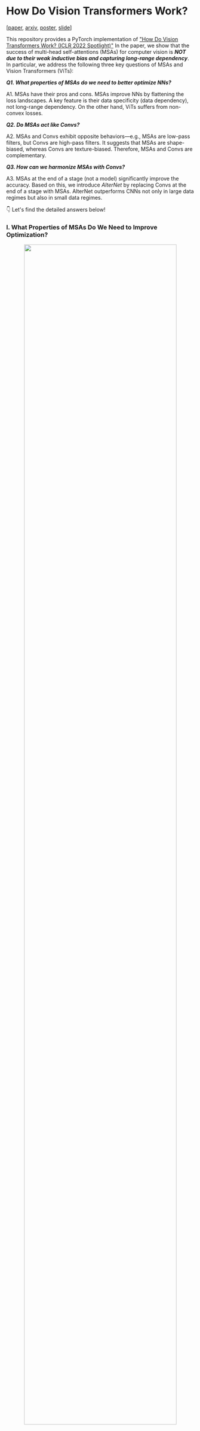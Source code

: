 

# How Do Vision Transformers Work?

[[paper](https://openreview.net/forum?id=D78Go4hVcxO), [arxiv](https://arxiv.org/abs/2202.06709), [poster](https://github.com/xxxnell/how-do-vits-work-storage/blob/master/resources/how_do_vits_work_poster_iclr2022.pdf), [slide](https://github.com/xxxnell/how-do-vits-work-storage/blob/master/resources/how_do_vits_work_talk.pdf)]

This repository provides a PyTorch implementation of ["How Do Vision Transformers Work? (ICLR 2022 Spotlight)"](https://openreview.net/forum?id=D78Go4hVcxO) In the paper, we show that the success of multi-head self-attentions (MSAs) for computer vision is ***NOT due to their weak inductive bias and capturing long-range dependency***. 
In particular, we address the following three key questions of MSAs and Vision Transformers (ViTs): 

***Q1. What properties of MSAs do we need to better optimize NNs?***  

A1. MSAs have their pros and cons. MSAs improve NNs by flattening the loss landscapes. A key feature is their data specificity (data dependency), not long-range dependency. On the other hand, ViTs suffers from non-convex losses.


***Q2. Do MSAs act like Convs?***  

A2. MSAs and Convs exhibit opposite behaviors—e.g., MSAs are low-pass filters, but Convs are high-pass filters. It suggests that MSAs are shape-biased, whereas Convs are texture-biased. Therefore, MSAs and Convs are complementary.


***Q3. How can we harmonize MSAs with Convs?***  

A3. MSAs at the end of a stage (not a model) significantly improve the accuracy. Based on this, we introduce *AlterNet* by replacing Convs at the end of a stage with MSAs. AlterNet outperforms CNNs not only in large data regimes but also in small data regimes.


👇 Let's find the detailed answers below!


### I. What Properties of MSAs Do We Need to Improve Optimization?

<p align="center">
<img src="resources/vit/loss-landscape.png" style="width:90%;">
</p>

MSAs improve not only accuracy but also generalization by flattening the loss landscapes. ***Such improvement is primarily attributable to their data specificity, NOT long-range dependency*** 😱 On the other hand, ViTs suffers from non-convex losses. Their weak inductive bias and long-range dependency produce negative Hessian eigenvalues in small data regimes, and these non-convex points disrupt NN training. Large datasets and loss landscape smoothing methods alleviate this problem.


### II. Do MSAs Act Like Convs?

<p align="center">
<img src="resources/vit/fourier.png" style="width:90%;">
</p>

MSAs and Convs exhibit opposite behaviors. Therefore, MSAs and Convs are complementary. For example, MSAs are low-pass filters, but Convs are high-pass filters. Likewise, Convs are vulnerable to high-frequency noise but that MSAs are vulnerable to low-frequency noise: it suggests that MSAs are shape-biased, whereas Convs are texture-biased. In addition, Convs transform feature maps and MSAs aggregate transformed feature map predictions. Thus, it is effective to place MSAs after Convs.


### III. How Can We Harmonize MSAs With Convs?

<p align="center">
<img src="resources/vit/architecture.png" style="width:90%;">
</p>

Multi-stage neural networks behave like a series connection of small individual models. In addition, MSAs at the end of a stage (not the end of a model) play a key role in prediction. Based on these insights, we propose design rules to harmonize MSAs with Convs. NN stages using this design pattern consists of a number of CNN blocks and one (or a few) MSA block. The design pattern naturally derives the structure of the canonical Transformer, which has one MLP block for one MSA block.

<br />

<p align="center">
<img src="resources/vit/alternet.png" style="width:90%;">
</p>

Based on these design rules, we introduce AlterNet ([code](https://github.com/xxxnell/how-do-vits-work/blob/transformer/models/alternet.py)) by replacing Conv blocks at the end of a stage with MSA blocks. ***Surprisingly, AlterNet outperforms CNNs not only in large data regimes but also in small data regimes***, e.g., CIFAR. This contrasts with canonical ViTs, models that perform poorly on small amounts of data. For more details, see below (["How to Apply MSA to Your Own Model"](#how-to-apply-msa-to-your-own-model) section).



This repository is based on [the official implementation of "Blurs Behaves Like Ensembles: Spatial Smoothings to Improve Accuracy, Uncertainty, and Robustness"](https://github.com/xxxnell/spatial-smoothing).  In this paper, we show that a simple (non-trainable) 2 ✕ 2 box blur filter improves accuracy, uncertainty, and robustness simultaneously by ensembling spatially nearby feature maps of CNNs. MSA is not simply generalized Conv, but rather a generalized (trainable) blur filter that complements Conv. Please check it out!




## Getting Started 

The following packages are required:

* pytorch
* matplotlib
* notebook
* ipywidgets
* timm
* einops
* tensorboard
* seaborn (optional)

We mainly use docker images `pytorch/pytorch:1.9.0-cuda11.1-cudnn8-runtime` for the code. 

See [```classification.ipynb```](classification.ipynb) ([Colab notebook](https://colab.research.google.com/github/xxxnell/how-do-vits-work/blob/transformer/classification.ipynb)) for image classification. Run all cells to train and test models on CIFAR-10, CIFAR-100, and ImageNet. 

**Metrics.** We provide several metrics for measuring accuracy and uncertainty: Acuracy (Acc, ↑) and Acc for 90% certain results (Acc-90, ↑), negative log-likelihood (NLL, ↓), Expected Calibration Error (ECE, ↓), Intersection-over-Union (IoU, ↑) and IoU for certain results (IoU-90, ↑), Unconfidence (Unc-90, ↑), and Frequency for certain results (Freq-90, ↑). We also define a method to plot a reliability diagram for visualization.

**Models.** We provide AlexNet, VGG, pre-activation VGG, ResNet, pre-activation ResNet, ResNeXt, WideResNet, ViT, PiT, Swin, MLP-Mixer, and Alter-ResNet by default. timm implementations also can be used.






<details>
<summary>
  Four pretrained models for CIFAR-100 are also provided: <a href="https://github.com/xxxnell/how-do-vits-work-storage/releases/download/v0.1/resnet_50_cifar100_691cc9a9e4.pth.tar">ResNet-50</a>, <a href="https://github.com/xxxnell/how-do-vits-work-storage/releases/download/v0.1/vit_ti_cifar100_9857b21357.pth.tar">ViT-Ti</a>, <a href="https://github.com/xxxnell/how-do-vits-work-storage/releases/download/v0.1/pit_ti_cifar100_0645889efb.pth.tar">PiT-Ti</a>, and <a href="https://github.com/xxxnell/how-do-vits-work-storage/releases/download/v0.1/swin_ti_cifar100_ec2894492b.pth.tar">Swin-Ti</a>. We recommend using <a href="https://github.com/rwightman/pytorch-image-models">timm</a> for ImageNet-1K (e.g., please refer to <code><a href="https://github.com/xxxnell/how-do-vits-work/blob/transformer/fourier_analysis.ipynb">fourier_analysis.ipynb</a></code>).
  </summary>
<br/>
The codes below are snippets for (a) loading pretrained models and (b) converting them into block sequences.
  <br/>

```python
# ResNet-50
import models
  
# a. download and load a pretrained model for CIFAR-100
url = "https://github.com/xxxnell/how-do-vits-work-storage/releases/download/v0.1/resnet_50_cifar100_691cc9a9e4.pth.tar"
path = "checkpoints/resnet_50_cifar100_691cc9a9e4.pth.tar"
models.download(url=url, path=path)

name = "resnet_50"
model = models.get_model(name, num_classes=num_classes,  # timm does not provide a ResNet for CIFAR
                         stem=model_args.get("stem", False))
map_location = "cuda" if torch.cuda.is_available() else "cpu"
checkpoint = torch.load(path, map_location=map_location)
model.load_state_dict(checkpoint["state_dict"])

# b. model → blocks. `blocks` is a sequence of blocks
blocks = [
    model.layer0,
    *model.layer1,
    *model.layer2,
    *model.layer3,
    *model.layer4,
    model.classifier,
]
```

```python
# ViT-Ti
import copy
import timm
import torch
import torch.nn as nn
import models

# a. download and load a pretrained model for CIFAR-100
url = "https://github.com/xxxnell/how-do-vits-work-storage/releases/download/v0.1/vit_ti_cifar100_9857b21357.pth.tar"
path = "checkpoints/vit_ti_cifar100_9857b21357.pth.tar"
models.download(url=url, path=path)

model = timm.models.vision_transformer.VisionTransformer(
    num_classes=num_classes, img_size=32, patch_size=2,  # for CIFAR
    embed_dim=192, depth=12, num_heads=3, qkv_bias=False,  # for ViT-Ti 
)
model.name = "vit_ti"
models.stats(model)
map_location = "cuda" if torch.cuda.is_available() else "cpu"
checkpoint = torch.load(path, map_location=map_location)
model.load_state_dict(checkpoint["state_dict"])


# b. model → blocks. `blocks` is a sequence of blocks

class PatchEmbed(nn.Module):
    def __init__(self, model):
        super().__init__()
        self.model = copy.deepcopy(model)
        
    def forward(self, x, **kwargs):
        x = self.model.patch_embed(x)
        cls_token = self.model.cls_token.expand(x.shape[0], -1, -1)
        x = torch.cat((cls_token, x), dim=1)
        x = self.model.pos_drop(x + self.model.pos_embed)
        return x
    
class Residual(nn.Module):
    def __init__(self, *fn):
        super().__init__()
        self.fn = nn.Sequential(*fn)
        
    def forward(self, x, **kwargs):
        return self.fn(x, **kwargs) + x
    
    
class Lambda(nn.Module):
    def __init__(self, fn):
        super().__init__()
        self.fn = fn
        
    def forward(self, x):
        return self.fn(x)


def flatten(xs_list):
    return [x for xs in xs_list for x in xs]


# model → blocks. `blocks` is a sequence of blocks
blocks = [
    PatchEmbed(model),
    *flatten([[Residual(b.norm1, b.attn), Residual(b.norm2, b.mlp)] 
              for b in model.blocks]),
    nn.Sequential(Lambda(lambda x: x[:, 0]), model.norm, model.head),
]
```

  
```python
# PiT-Ti
import copy
import math
import timm

import torch
import torch.nn as nn

# a. download and load a pretrained model for CIFAR-100
url = "https://github.com/xxxnell/how-do-vits-work-storage/releases/download/v0.1/pit_ti_cifar100_0645889efb.pth.tar"
path = "checkpoints/pit_ti_cifar100_0645889efb.pth.tar"
models.download(url=url, path=path)

model = timm.models.pit.PoolingVisionTransformer(
    num_classes=num_classes, img_size=32, patch_size=2, stride=1,  # for CIFAR-100
    base_dims=[32, 32, 32], depth=[2, 6, 4], heads=[2, 4, 8], mlp_ratio=4,  # for PiT-Ti
)
model.name = "pit_ti"
models.stats(model)
map_location = "cuda" if torch.cuda.is_available() else "cpu"
checkpoint = torch.load(path, map_location=map_location)
model.load_state_dict(checkpoint["state_dict"])


# b. model → blocks. `blocks` is a sequence of blocks

class PatchEmbed(nn.Module):
    def __init__(self, model):
        super().__init__()
        self.model = copy.deepcopy(model)
        
    def forward(self, x, **kwargs):
        x = self.model.patch_embed(x)
        x = self.model.pos_drop(x + self.model.pos_embed)
        cls_tokens = self.model.cls_token.expand(x.shape[0], -1, -1)

        return (x, cls_tokens)

    
class Concat(nn.Module):
    def __init__(self, model):
        super().__init__()
        self.model = copy.deepcopy(model)
        
    def forward(self, x, **kwargs):
        x, cls_tokens = x
        B, C, H, W = x.shape
        token_length = cls_tokens.shape[1]

        x = x.flatten(2).transpose(1, 2)
        x = torch.cat((cls_tokens, x), dim=1)

        return x
    
    
class Pool(nn.Module):
    def __init__(self, block, token_length):
        super().__init__()
        self.block = copy.deepcopy(block)
        self.token_length = token_length
        
    def forward(self, x, **kwargs):
        cls_tokens = x[:, :self.token_length]
        x = x[:, self.token_length:]
        B, N, C = x.shape
        H, W = int(math.sqrt(N)), int(math.sqrt(N))
        x = x.transpose(1, 2).reshape(B, C, H, W)

        x, cls_tokens = self.block(x, cls_tokens)
        
        return x, cls_tokens
    
    
class Classifier(nn.Module):
    def __init__(self, head):
        super().__init__()
        self.head = copy.deepcopy(head)
        
    def forward(self, x, **kwargs):
        x = self.head(x[:,0])
        return x

    
class Residual(nn.Module):
    def __init__(self, *fn):
        super().__init__()
        self.fn = nn.Sequential(*fn)
        
    def forward(self, x, **kwargs):
        return self.fn(x, **kwargs) + x

    
def flatten(xs_list):
    return [x for xs in xs_list for x in xs]


blocks = [
    nn.Sequential(PatchEmbed(model), Concat(model),),
    *flatten([[Residual(b.norm1, b.attn), Residual(b.norm2, b.mlp)] 
              for b in model.transformers[0].blocks]),
    nn.Sequential(Pool(model.transformers[0].pool, 1), Concat(model),),
    *flatten([[Residual(b.norm1, b.attn), Residual(b.norm2, b.mlp)] 
              for b in model.transformers[1].blocks]),
    nn.Sequential(Pool(model.transformers[1].pool, 1), Concat(model),),
    *flatten([[Residual(b.norm1, b.attn), Residual(b.norm2, b.mlp)] 
              for b in model.transformers[2].blocks]),
    Classifier(model.head),
]
```


```python
# Swin-Ti
import copy
import timm
import models

import torch
import torch.nn as nn

# a. download and load a pretrained model for CIFAR-100
url = "https://github.com/xxxnell/how-do-vits-work-storage/releases/download/v0.1/swin_ti_cifar100_ec2894492b.pth.tar"
path = "checkpoints/swin_ti_cifar100_ec2894492b.pth.tar"
models.download(url=url, path=path)

model = timm.models.swin_transformer.SwinTransformer(
    num_classes=num_classes, img_size=32, patch_size=1, window_size=4,  # for CIFAR-100
    embed_dim=96, depths=(2, 2, 6, 2), num_heads=(3, 6, 12, 24), qkv_bias=False,  # for Swin-Ti
)
model.name = "swin_ti"
models.stats(model)
map_location = "cuda" if torch.cuda.is_available() else "cpu"
checkpoint = torch.load(path, map_location=map_location)
model.load_state_dict(checkpoint["state_dict"])


# b. model → blocks. `blocks` is a sequence of blocks

class Attn(nn.Module):
    def __init__(self, block):
        super().__init__()
        self.block = copy.deepcopy(block)
        self.block.mlp = nn.Identity()
        self.block.norm2 = nn.Identity()
        
    def forward(self, x, **kwargs):
        x = self.block(x)
        x = x / 2
        
        return x

class MLP(nn.Module):
    def __init__(self, block):
        super().__init__()
        block = copy.deepcopy(block)
        self.mlp = block.mlp
        self.norm2 = block.norm2
        
    def forward(self, x, **kwargs):
        x = x + self.mlp(self.norm2(x))

        return x

    
class Classifier(nn.Module):
    def __init__(self, norm, head):
        super().__init__()
        self.norm = copy.deepcopy(norm)
        self.avgpool = nn.AdaptiveAvgPool1d(1)
        self.head = copy.deepcopy(head)
        
    def forward(self, x, **kwargs):
        x = self.norm(x)
        x = torch.transpose(x, 1, 2)
        x = self.avgpool(x)
        x = torch.flatten(x, 1)
        x = self.head(x)

        return x

    
def flatten(xs_list):
    return [x for xs in xs_list for x in xs]


blocks = [
    model.patch_embed,
    *flatten([[Attn(block), MLP(block)] for block in model.layers[0].blocks]),
    model.layers[0].downsample,
    *flatten([[Attn(block), MLP(block)] for block in model.layers[1].blocks]),
    model.layers[1].downsample,
    *flatten([[Attn(block), MLP(block)] for block in model.layers[2].blocks]),
    model.layers[2].downsample,
    *flatten([[Attn(block), MLP(block)] for block in model.layers[3].blocks]),
    Classifier(model.norm, model.head)
]
```
</details>


## Visualizing the Loss Landscapes

Refer to [```losslandscape.ipynb```](losslandscape.ipynb) ([Colab notebook](https://colab.research.google.com/github/xxxnell/how-do-vits-work/blob/transformer/losslandscape.ipynb)) for exploring the loss landscapes. Run all cells to get predictive performance of the model for weight space grid. We provide [a sample loss landscape result](resources/results/cifar100_vit_ti_losslandscape.csv). Loss landscape visualization shows that ViT has a flatter loss than ResNet.


## Fourier Analysis of Representations 

Refer to [```fourier_analysis.ipynb```](fourier_analysis.ipynb) ([Colab notebook](https://colab.research.google.com/github/xxxnell/how-do-vits-work/blob/transformer/fourier_analysis.ipynb)) to analyze feature maps through the lens of Fourier transform. Run all cells to visualize Fourier transformed feature maps. Fourier analysis shows that MSAs reduce high-frequency signals, while Convs amplified high-frequency components.


## Measuring Feature Map Variances

Refer to [```featuremap_variance.ipynb```](featuremap_variance.ipynb) ([Colab notebook](https://colab.research.google.com/github/xxxnell/how-do-vits-work/blob/transformer/featuremap_variance.ipynb)) to measure feature map variance. Run all cells to visualize feature map variances. Feature map variance shows that MSAs aggregate feature maps, but Convs and MLPs diversify them.


## Evaluating Robustness on Corrupted Datasets

Refer to [```robustness.ipynb```](robustness.ipynb) ([Colab notebook](https://colab.research.google.com/github/xxxnell/how-do-vits-work/blob/transformer/robustness.ipynb)) for evaluation corruption robustness on [corrupted datasets](https://github.com/hendrycks/robustness) such as CIFAR-10-C and CIFAR-100-C. Run all cells to get predictive performance of the model on datasets which consist of data corrupted by 15 different types with 5 levels of intensity each. We provide [a sample robustness result](resources/results/imagenet_alexnet_dnn_corrupted.csv). 


## How to Apply MSA to Your Own Model

<p align="center">
<img src="resources/vit/buildup_v.gif" style="width:90%;">
</p>

We find that MSA complements Conv (not replaces Conv), and *MSA closer to the end of a stage* improves predictive performance significantly. Based on these insights, we propose the following build-up rules:

1. Alternately replace Conv blocks with MSA blocks from the end of a baseline CNN model. 
2. If the added MSA block does not improve predictive performance, replace a Conv block located at the end of an earlier stage with an MSA 
3. Use more heads and higher hidden dimensions for MSA blocks in late stages.

In the animation above, we replace Convs of ResNet with MSAs one by one according to the build-up rules. Note that several MSAs in `c3` harm the accuracy, but the MSA at the end of `c2` improves it. As a result, surprisingly, the model with MSAs following the appropriate build-up rule outperforms CNNs even in the small data regime, e.g., CIFAR!




## Caution: Investigate Loss Landscapes and Hessians With L2 Regularization on Augmented Datasets

Two common mistakes ⚠️ are investigating loss landscapes and Hessians (1) *'without considering L2 regularization'* on (2) *'clean datasets'*. However, note that NNs are optimized with L2 regularization on augmented datasets. Therefore, it is appropriate to visualize *'NLL + L2'* on *'augmented datasets'*. Measuring criteria without L2 on clean datasets would give incorrect (even opposite) results.



## Citation

If you find this useful, please consider citing 📑 the paper and starring 🌟 this repository. Please do not hesitate to contact Namuk Park (email: namuk.park at gmail dot com, twitter: [xxxnell](https://twitter.com/xxxnell)) with any comments or feedback.

```
@inproceedings{park2022how,
  title={How Do Vision Transformers Work?},
  author={Namuk Park and Songkuk Kim},
  booktitle={International Conference on Learning Representations},
  year={2022}
}
```


## License

All code is available to you under Apache License 2.0. CNN models build off the torchvision models which are BSD licensed. ViTs build off the [PyTorch Image Models](https://github.com/rwightman/pytorch-image-models) and [Vision Transformer - Pytorch](https://github.com/lucidrains/vit-pytorch) which are Apache 2.0 and MIT licensed.

Copyright the maintainers.



